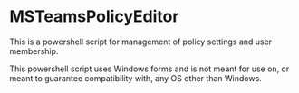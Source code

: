 # MSTeamsPolicyEditor
This is a powershell script for management of policy settings and user membership.

This powershell script uses Windows forms and is not meant for use on, or meant to guarantee compatibility with, any OS other than Windows.
